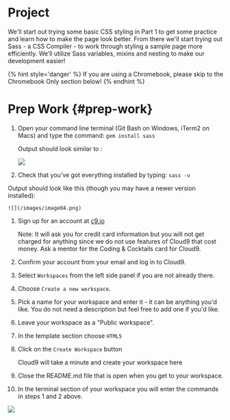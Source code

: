 # Project

We'll start out trying some basic CSS styling in Part 1 to get some practice and learn how to make the page look better.  From there we'll start trying out Sass - a CSS Compiler - to work through styling a sample page more efficiently.  We’ll utilize Sass variables, mixins and nesting to make our development easier!

{% hint style='danger' %}
If you are using a Chromebook, please skip to the Chromebook Only section below!
{% endhint %}


# Prep Work {#prep-work}  

1.  Open your command line terminal (Git Bash on Windows, iTerm2 on Macs) and type the command:  `gem install sass`

    Output should look similar to :

    ![](/images/image02.png)

2.  Check that you’ve got everything installed by typing:  `sass -v`

 Output should look like this (though you may have a newer version installed):

    ![](/images/image04.png)
    
    
<!--sec data-title="Chromebooks Only: Cloud9 Instructions" data-id="section0" data-show=true data-collapse=true ces-->

1. Sign up for an account at [c9.io](https://c9.io)
   
   Note: It will ask you for credit card information but you will not get charged for anything since we do not use features of Cloud9 that cost money. Ask a mentor for the Coding & Cocktails card for Cloud9.

2. Confirm your account from your email and log in to Cloud9.

3. Select `Workspaces` from the left side panel if you are not already there.

4. Choose `Create a new workspace`.

5. Pick a name for your workspace and enter it - it can be anything you'd like.  You do not need a description but feel free to add one if you'd like.

6. Leave your workspace as a "Public workspace".

7. In the template section choose `HTML5`

8. Click on the `Create Workspace` button

   Cloud9 will take a minute and create your workspace here
   
9. Close the README.md file that is open when you get to your workspace.

10. In the terminal section of your workspace you will enter the commands in steps 1 and 2 above.

   ![](/images/c9_terminal.png)
<!--endsec-->


